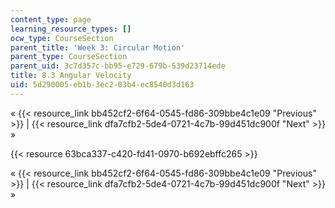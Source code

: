 ```yaml
---
content_type: page
learning_resource_types: []
ocw_type: CourseSection
parent_title: 'Week 3: Circular Motion'
parent_type: CourseSection
parent_uid: 3c7d357c-bb95-e729-679b-539d23714ede
title: 8.3 Angular Velocity
uid: 5d290005-eb1b-3ec2-03b4-ec8540d3d163
---
```


« {{< resource_link bb452cf2-6f64-0545-fd86-309bbe4c1e09 "Previous" >}} | {{< resource_link dfa7cfb2-5de4-0721-4c7b-99d451dc900f "Next" >}} »

{{< resource 63bca337-c420-fd41-0970-b692ebffc265 >}}

« {{< resource_link bb452cf2-6f64-0545-fd86-309bbe4c1e09 "Previous" >}} | {{< resource_link dfa7cfb2-5de4-0721-4c7b-99d451dc900f "Next" >}} »